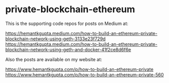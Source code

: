 # private-blockchain-ethereum

This is the supporting code repos for posts on Medium at:

https://hemantkgupta.medium.com/how-to-build-an-ethereum-private-blockchain-network-using-geth-3133e23f729d
https://hemantkgupta.medium.com/how-to-build-an-ethereum-private-blockchain-network-using-geth-and-docker-41f2ce8d6f6e

Also the posts are available on my website at:

https://www.hemantkgupta.com/p/how-to-build-an-ethereum-private
https://www.hemantkgupta.com/p/how-to-build-an-ethereum-private-560

